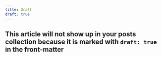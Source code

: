 ```yaml
---
title: Draft
draft: true
---
```


## This article will not show up in your posts collection because it is marked with `draft: true` in the front-matter
